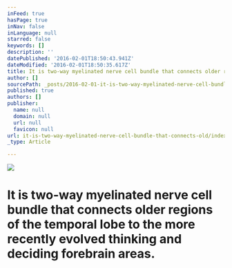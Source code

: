 ```yaml
---
inFeed: true
hasPage: true
inNav: false
inLanguage: null
starred: false
keywords: []
description: ''
datePublished: '2016-02-01T18:50:43.941Z'
dateModified: '2016-02-01T18:50:35.617Z'
title: It is two-way myelinated nerve cell bundle that connects older regions of the temporal lobe to the more recently evolved thinking and deciding forebrain areas.
author: []
sourcePath: _posts/2016-02-01-it-is-two-way-myelinated-nerve-cell-bundle-that-connects-old.md
published: true
authors: []
publisher:
  name: null
  domain: null
  url: null
  favicon: null
url: it-is-two-way-myelinated-nerve-cell-bundle-that-connects-old/index.html
_type: Article

---
```

![](https://the-grid-user-content.s3-us-west-2.amazonaws.com/007aae78-e53d-41e7-93f9-9ceeaeb8e371.jpg)

# It is two-way myelinated nerve cell bundle that connects older regions of the temporal lobe to the more recently evolved thinking and deciding forebrain areas.